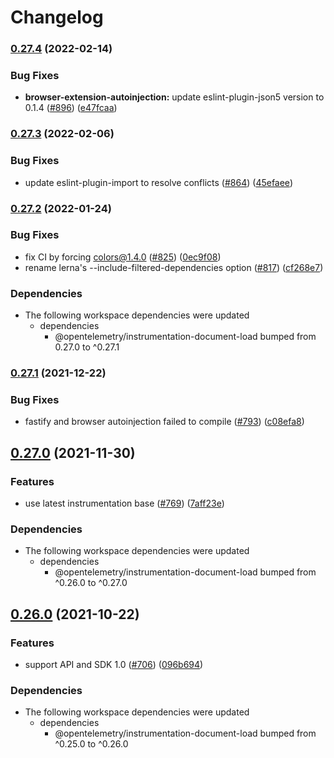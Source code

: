# Changelog

### [0.27.4](https://www.github.com/open-telemetry/opentelemetry-js-contrib/compare/browser-extension-autoinjection-v0.27.3...browser-extension-autoinjection-v0.27.4) (2022-02-14)


### Bug Fixes

* **browser-extension-autoinjection:** update eslint-plugin-json5 version to 0.1.4 ([#896](https://www.github.com/open-telemetry/opentelemetry-js-contrib/issues/896)) ([e47fcaa](https://www.github.com/open-telemetry/opentelemetry-js-contrib/commit/e47fcaa1a04de35b096f373f44abbf87ff4125f2))

### [0.27.3](https://www.github.com/open-telemetry/opentelemetry-js-contrib/compare/browser-extension-autoinjection-v0.27.2...browser-extension-autoinjection-v0.27.3) (2022-02-06)


### Bug Fixes

* update eslint-plugin-import to resolve conflicts ([#864](https://www.github.com/open-telemetry/opentelemetry-js-contrib/issues/864)) ([45efaee](https://www.github.com/open-telemetry/opentelemetry-js-contrib/commit/45efaeec1da51398e44857dc9fe7ab3ef9456983))

### [0.27.2](https://www.github.com/open-telemetry/opentelemetry-js-contrib/compare/browser-extension-autoinjection-v0.27.1...browser-extension-autoinjection-v0.27.2) (2022-01-24)


### Bug Fixes

* fix CI by forcing colors@1.4.0 ([#825](https://www.github.com/open-telemetry/opentelemetry-js-contrib/issues/825)) ([0ec9f08](https://www.github.com/open-telemetry/opentelemetry-js-contrib/commit/0ec9f080520fe0f146a915a656300ef53a151ace))
* rename lerna's --include-filtered-dependencies option ([#817](https://www.github.com/open-telemetry/opentelemetry-js-contrib/issues/817)) ([cf268e7](https://www.github.com/open-telemetry/opentelemetry-js-contrib/commit/cf268e7a92b7800ad6dbec9ca77466f9ee03ee1a))


### Dependencies

* The following workspace dependencies were updated
  * dependencies
    * @opentelemetry/instrumentation-document-load bumped from 0.27.0 to ^0.27.1

### [0.27.1](https://www.github.com/open-telemetry/opentelemetry-js-contrib/compare/browser-extension-autoinjection-v0.27.0...browser-extension-autoinjection-v0.27.1) (2021-12-22)


### Bug Fixes

* fastify and browser autoinjection failed to compile ([#793](https://www.github.com/open-telemetry/opentelemetry-js-contrib/issues/793)) ([c08efa8](https://www.github.com/open-telemetry/opentelemetry-js-contrib/commit/c08efa82a38d3d5b4d0c51d712a39052317b9f74))

## [0.27.0](https://www.github.com/open-telemetry/opentelemetry-js-contrib/compare/browser-extension-autoinjection-v0.26.0...browser-extension-autoinjection-v0.27.0) (2021-11-30)


### Features

* use latest instrumentation base ([#769](https://www.github.com/open-telemetry/opentelemetry-js-contrib/issues/769)) ([7aff23e](https://www.github.com/open-telemetry/opentelemetry-js-contrib/commit/7aff23ebebbe209fa3b78c2e7f513c9cd2231be4))


### Dependencies

* The following workspace dependencies were updated
  * dependencies
    * @opentelemetry/instrumentation-document-load bumped from ^0.26.0 to ^0.27.0

## [0.26.0](https://www.github.com/open-telemetry/opentelemetry-js-contrib/compare/browser-extension-autoinjection-v0.25.0...browser-extension-autoinjection-v0.26.0) (2021-10-22)


### Features

* support API and SDK 1.0 ([#706](https://www.github.com/open-telemetry/opentelemetry-js-contrib/issues/706)) ([096b694](https://www.github.com/open-telemetry/opentelemetry-js-contrib/commit/096b694bbc3079f0ab4ee0462869b10eb8185202))



### Dependencies

* The following workspace dependencies were updated
  * dependencies
    * @opentelemetry/instrumentation-document-load bumped from ^0.25.0 to ^0.26.0

